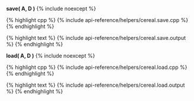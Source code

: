 **save( A, D )**
{% include noexcept %}

{% highlight cpp %}
{% include api-reference/helpers/cereal.save.cpp %}
{% endhighlight %}

{% highlight text %}
{% include api-reference/helpers/cereal.save.output %}
{% endhighlight %}

**load( A, D )**
{% include noexcept %}

{% highlight cpp %}
{% include api-reference/helpers/cereal.load.cpp %}
{% endhighlight %}

{% highlight text %}
{% include api-reference/helpers/cereal.load.output %}
{% endhighlight %}